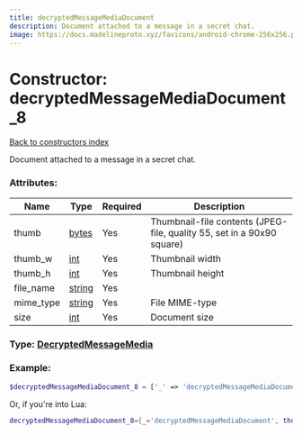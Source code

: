 ```yaml
---
title: decryptedMessageMediaDocument
description: Document attached to a message in a secret chat.
image: https://docs.madelineproto.xyz/favicons/android-chrome-256x256.png
---
```

# Constructor: decryptedMessageMediaDocument\_8  
[Back to constructors index](index.md)



Document attached to a message in a secret chat.

### Attributes:

| Name     |    Type       | Required | Description |
|----------|---------------|----------|-------------|
|thumb|[bytes](../types/bytes.md) | Yes|Thumbnail-file contents (JPEG-file, quality 55, set in a 90x90 square)|
|thumb\_w|[int](../types/int.md) | Yes|Thumbnail width|
|thumb\_h|[int](../types/int.md) | Yes|Thumbnail height|
|file\_name|[string](../types/string.md) | Yes|
|mime\_type|[string](../types/string.md) | Yes|File MIME-type|
|size|[int](../types/int.md) | Yes|Document size|



### Type: [DecryptedMessageMedia](../types/DecryptedMessageMedia.md)


### Example:

```php
$decryptedMessageMediaDocument_8 = ['_' => 'decryptedMessageMediaDocument', 'thumb' => 'bytes', 'thumb_w' => int, 'thumb_h' => int, 'file_name' => 'string', 'mime_type' => 'string', 'size' => int];
```  


Or, if you're into Lua:

```lua
decryptedMessageMediaDocument_8={_='decryptedMessageMediaDocument', thumb='bytes', thumb_w=int, thumb_h=int, file_name='string', mime_type='string', size=int}

```


